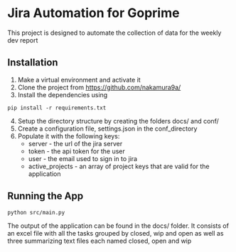 # Jira Automation for Goprime
This project is designed to automate the collection of data for the weekly dev report

## Installation

1. Make a virtual environment and activate it
2. Clone the project from https://github.com/nakamura9a/
3. Install the dependencies using 
```
pip install -r requirements.txt 
```
4. Setup the directory structure by creating the folders docs/ and conf/
5. Create a configuration file, settings.json in the conf_directory
6. Populate it with the following keys:
    - server - the url of the jira server
    - token - the api token for the user
    - user - the email used to sign in to jira
    - active_projects - an array of project keys that are valid for the application

## Running the App
```
python src/main.py
```
The output of the application can be found in the docs/ folder.
It consists of an excel file with all the tasks grouped by closed, wip and open as well as three summarizing text files each named closed, open and wip

